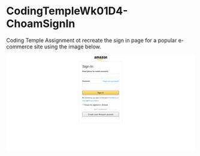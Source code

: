 # CodingTempleWk01D4-ChoamSignIn
Coding Temple Assignment ot recreate the sign in page for a popular e-commerce site using the image below.

![alt text](https://github.com/tylerob65/CodingTempleWk01D4-ChoamSignIn/blob/f3b5f7c0822fb4ff07b5406eb96a7cfd3e9b3e52/images/amazon-login-mockup.png?raw=true)
